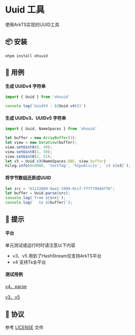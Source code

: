 Uuid 工具
=========

使用ArkTS实现的UUID工具

## 📦 安装

```shell
ohpm install ohuuid
```

## 📖 用例

#### 生成 UUIDv4 字符串

```typescript
import { Uuid } from 'ohuuid'

console.log(`UuidV4 : ${Uuid.v4()}`)
```

#### 生成 UUIDv3、UUIDv5 字符串

```typescript
import { Uuid, NameSpaces } from 'ohuuid'

let buffer = new ArrayBuffer(3);
let view = new DataView(buffer);
view.setUint8(0, 49);
view.setUint8(1, 50);
view.setUint8(2, 51);
let v3 = Uuid.v3(NameSpaces.DNS, view.buffer)
hilog.info(0x0000, 'testTag', '%{public}s', `v3 ${v3}`);
```

#### 将字节数组还原成UUID

```typescript
let src = "61122009-9aa1-1999-9ccf-fff7799ddff6";
let buffer = Uuid.parse(src);
console.log(`from ${src}`);
console.log(`  to ${buffer}`);
```

## 🔖 提示

#### 平台

单元测试或运行时时请注意以下内容

- v3、v5 用到了HashStream仅支持ArkTS平台
- v4 支持Ts全平台

#### 测试用例

[v4、parse](./src/test/UuidTest.test.ets)

[v3、v5](./src/ohosTest/ets/test/Ability.test.ets)



## 📕 协议

参考 [LICENSE](./LICENSE) 文件
